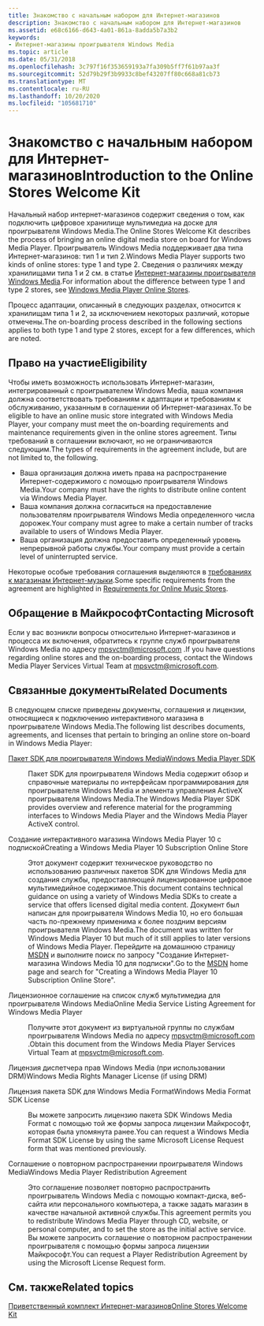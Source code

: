 ```yaml
---
title: Знакомство с начальным набором для Интернет-магазинов
description: Знакомство с начальным набором для Интернет-магазинов
ms.assetid: e68c6166-d643-4a01-861a-8adda5b7a3b2
keywords:
- Интернет-магазины проигрывателя Windows Media
ms.topic: article
ms.date: 05/31/2018
ms.openlocfilehash: 3c797f16f353659193a7fa309b5ff7f61b97aa3f
ms.sourcegitcommit: 52d79b29f3b9933c8bef43207ff80c668a81cb73
ms.translationtype: MT
ms.contentlocale: ru-RU
ms.lasthandoff: 10/20/2020
ms.locfileid: "105681710"
---
```

# <a name="introduction-to-the-online-stores-welcome-kit"></a><span data-ttu-id="2694e-104">Знакомство с начальным набором для Интернет-магазинов</span><span class="sxs-lookup"><span data-stu-id="2694e-104">Introduction to the Online Stores Welcome Kit</span></span>

<span data-ttu-id="2694e-105">Начальный набор интернет-магазинов содержит сведения о том, как подключить цифровое хранилище мультимедиа на доске для проигрывателя Windows Media.</span><span class="sxs-lookup"><span data-stu-id="2694e-105">The Online Stores Welcome Kit describes the process of bringing an online digital media store on board for Windows Media Player.</span></span> <span data-ttu-id="2694e-106">Проигрыватель Windows Media поддерживает два типа Интернет-магазинов: тип 1 и тип 2.</span><span class="sxs-lookup"><span data-stu-id="2694e-106">Windows Media Player supports two kinds of online stores: type 1 and type 2.</span></span> <span data-ttu-id="2694e-107">Сведения о различиях между хранилищами типа 1 и 2 см. в статье [Интернет-магазины проигрывателя Windows Media](windows-media-player-online-stores.md).</span><span class="sxs-lookup"><span data-stu-id="2694e-107">For information about the difference between type 1 and type 2 stores, see [Windows Media Player Online Stores](windows-media-player-online-stores.md).</span></span>

<span data-ttu-id="2694e-108">Процесс адаптации, описанный в следующих разделах, относится к хранилищам типа 1 и 2, за исключением некоторых различий, которые отмечены.</span><span class="sxs-lookup"><span data-stu-id="2694e-108">The on-boarding process described in the following sections applies to both type 1 and type 2 stores, except for a few differences, which are noted.</span></span>

## <a name="eligibility"></a><span data-ttu-id="2694e-109">Право на участие</span><span class="sxs-lookup"><span data-stu-id="2694e-109">Eligibility</span></span>

<span data-ttu-id="2694e-110">Чтобы иметь возможность использовать Интернет-магазин, интегрированный с проигрывателем Windows Media, ваша компания должна соответствовать требованиям к адаптации и требованиям к обслуживанию, указанным в соглашении об Интернет-магазинах.</span><span class="sxs-lookup"><span data-stu-id="2694e-110">To be eligible to have an online music store integrated with Windows Media Player, your company must meet the on-boarding requirements and maintenance requirements given in the online stores agreement.</span></span> <span data-ttu-id="2694e-111">Типы требований в соглашении включают, но не ограничиваются следующим.</span><span class="sxs-lookup"><span data-stu-id="2694e-111">The types of requirements in the agreement include, but are not limited to, the following.</span></span>

-   <span data-ttu-id="2694e-112">Ваша организация должна иметь права на распространение Интернет-содержимого с помощью проигрывателя Windows Media.</span><span class="sxs-lookup"><span data-stu-id="2694e-112">Your company must have the rights to distribute online content via Windows Media Player.</span></span>
-   <span data-ttu-id="2694e-113">Ваша компания должна согласиться на предоставление пользователям проигрывателя Windows Media определенного числа дорожек.</span><span class="sxs-lookup"><span data-stu-id="2694e-113">Your company must agree to make a certain number of tracks available to users of Windows Media Player.</span></span>
-   <span data-ttu-id="2694e-114">Ваша организация должна предоставить определенный уровень непрерывной работы службы.</span><span class="sxs-lookup"><span data-stu-id="2694e-114">Your company must provide a certain level of uninterrupted service.</span></span>

<span data-ttu-id="2694e-115">Некоторые особые требования соглашения выделяются в [требованиях к магазинам Интернет-музыки](requirements-for-online-music-stores.md).</span><span class="sxs-lookup"><span data-stu-id="2694e-115">Some specific requirements from the agreement are highlighted in [Requirements for Online Music Stores](requirements-for-online-music-stores.md).</span></span>

## <a name="contacting-microsoft"></a><span data-ttu-id="2694e-116">Обращение в Майкрософт</span><span class="sxs-lookup"><span data-stu-id="2694e-116">Contacting Microsoft</span></span>

<span data-ttu-id="2694e-117">Если у вас возникли вопросы относительно Интернет-магазинов и процесса их включения, обратитесь к группе служб проигрывателя Windows Media по адресу mpsvctm@microsoft.com .</span><span class="sxs-lookup"><span data-stu-id="2694e-117">If you have questions regarding online stores and the on-boarding process, contact the Windows Media Player Services Virtual Team at mpsvctm@microsoft.com.</span></span>

## <a name="related-documents"></a><span data-ttu-id="2694e-118">Связанные документы</span><span class="sxs-lookup"><span data-stu-id="2694e-118">Related Documents</span></span>

<span data-ttu-id="2694e-119">В следующем списке приведены документы, соглашения и лицензии, относящиеся к подключению интерактивного магазина в проигрывателе Windows Media.</span><span class="sxs-lookup"><span data-stu-id="2694e-119">The following list describes documents, agreements, and licenses that pertain to bringing an online store on-board in Windows Media Player:</span></span>

<dl> <dt>

[<span data-ttu-id="2694e-120">Пакет SDK для проигрывателя Windows Media</span><span class="sxs-lookup"><span data-stu-id="2694e-120">Windows Media Player SDK</span></span>](windows-media-player-sdk.md)
</dt> <dd>

<span data-ttu-id="2694e-121">Пакет SDK для проигрывателя Windows Media содержит обзор и справочные материалы по интерфейсам программирования для проигрывателя Windows Media и элемента управления ActiveX проигрывателя Windows Media.</span><span class="sxs-lookup"><span data-stu-id="2694e-121">The Windows Media Player SDK provides overview and reference material for the programming interfaces to Windows Media Player and the Windows Media Player ActiveX control.</span></span>

</dd> <dt>

<span data-ttu-id="2694e-122"><span id="Creating_a_Windows_Media_Player_10_Subscription_Online_Store"></span><span id="creating_a_windows_media_player_10_subscription_online_store"></span><span id="CREATING_A_WINDOWS_MEDIA_PLAYER_10_SUBSCRIPTION_ONLINE_STORE"></span>Создание интерактивного магазина Windows Media Player 10 с подпиской</span><span class="sxs-lookup"><span data-stu-id="2694e-122"><span id="Creating_a_Windows_Media_Player_10_Subscription_Online_Store"></span><span id="creating_a_windows_media_player_10_subscription_online_store"></span><span id="CREATING_A_WINDOWS_MEDIA_PLAYER_10_SUBSCRIPTION_ONLINE_STORE"></span>Creating a Windows Media Player 10 Subscription Online Store</span></span>
</dt> <dd>

<span data-ttu-id="2694e-123">Этот документ содержит техническое руководство по использованию различных пакетов SDK для Windows Media для создания службы, предоставляющей лицензированное цифровое мультимедийное содержимое.</span><span class="sxs-lookup"><span data-stu-id="2694e-123">This document contains technical guidance on using a variety of Windows Media SDKs to create a service that offers licensed digital media content.</span></span> <span data-ttu-id="2694e-124">Документ был написан для проигрывателя Windows Media 10, но его большая часть по-прежнему применима к более поздним версиям проигрывателя Windows Media.</span><span class="sxs-lookup"><span data-stu-id="2694e-124">The document was written for Windows Media Player 10 but much of it still applies to later versions of Windows Media Player.</span></span> <span data-ttu-id="2694e-125">Перейдите на домашнюю страницу [MSDN](https://msdn.microsoft.com/) и выполните поиск по запросу "Создание Интернет-магазина Windows Media 10 для подписки".</span><span class="sxs-lookup"><span data-stu-id="2694e-125">Go to the [MSDN](https://msdn.microsoft.com/) home page and search for "Creating a Windows Media Player 10 Subscription Online Store".</span></span>

</dd> <dt>

<span data-ttu-id="2694e-126"><span id="Online_Media_Service_Listing_Agreement_for_Windows_Media_Player"></span><span id="online_media_service_listing_agreement_for_windows_media_player"></span><span id="ONLINE_MEDIA_SERVICE_LISTING_AGREEMENT_FOR_WINDOWS_MEDIA_PLAYER"></span>Лицензионное соглашение на список служб мультимедиа для проигрывателя Windows Media</span><span class="sxs-lookup"><span data-stu-id="2694e-126"><span id="Online_Media_Service_Listing_Agreement_for_Windows_Media_Player"></span><span id="online_media_service_listing_agreement_for_windows_media_player"></span><span id="ONLINE_MEDIA_SERVICE_LISTING_AGREEMENT_FOR_WINDOWS_MEDIA_PLAYER"></span>Online Media Service Listing Agreement for Windows Media Player</span></span>
</dt> <dd>

<span data-ttu-id="2694e-127">Получите этот документ из виртуальной группы по службам проигрывателя Windows Media по адресу mpsvctm@microsoft.com .</span><span class="sxs-lookup"><span data-stu-id="2694e-127">Obtain this document from the Windows Media Player Services Virtual Team at mpsvctm@microsoft.com.</span></span>

</dd> <dt>

<span data-ttu-id="2694e-128"><span id="Windows_Media_Rights_Manager_License__if_using_DRM_"></span><span id="windows_media_rights_manager_license__if_using_drm_"></span><span id="WINDOWS_MEDIA_RIGHTS_MANAGER_LICENSE__IF_USING_DRM_"></span>Лицензия диспетчера прав Windows Media (при использовании DRM)</span><span class="sxs-lookup"><span data-stu-id="2694e-128"><span id="Windows_Media_Rights_Manager_License__if_using_DRM_"></span><span id="windows_media_rights_manager_license__if_using_drm_"></span><span id="WINDOWS_MEDIA_RIGHTS_MANAGER_LICENSE__IF_USING_DRM_"></span>Windows Media Rights Manager License (if using DRM)</span></span>
</dt>  <dt>

<span data-ttu-id="2694e-129"><span id="Windows_Media_Format_SDK_License"></span><span id="windows_media_format_sdk_license"></span><span id="WINDOWS_MEDIA_FORMAT_SDK_LICENSE"></span>Лицензия пакета SDK для Windows Media Format</span><span class="sxs-lookup"><span data-stu-id="2694e-129"><span id="Windows_Media_Format_SDK_License"></span><span id="windows_media_format_sdk_license"></span><span id="WINDOWS_MEDIA_FORMAT_SDK_LICENSE"></span>Windows Media Format SDK License</span></span>
</dt> <dd>

<span data-ttu-id="2694e-130">Вы можете запросить лицензию пакета SDK Windows Media Format с помощью той же формы запроса лицензии Майкрософт, которая была упомянута ранее.</span><span class="sxs-lookup"><span data-stu-id="2694e-130">You can request a Windows Media Format SDK License by using the same Microsoft License Request form that was mentioned previously.</span></span>

</dd> <dt>

<span data-ttu-id="2694e-131"><span id="Windows_Media_Player_Redistribution_Agreement"></span><span id="windows_media_player_redistribution_agreement"></span><span id="WINDOWS_MEDIA_PLAYER_REDISTRIBUTION_AGREEMENT"></span>Соглашение о повторном распространении проигрывателя Windows Media</span><span class="sxs-lookup"><span data-stu-id="2694e-131"><span id="Windows_Media_Player_Redistribution_Agreement"></span><span id="windows_media_player_redistribution_agreement"></span><span id="WINDOWS_MEDIA_PLAYER_REDISTRIBUTION_AGREEMENT"></span>Windows Media Player Redistribution Agreement</span></span>
</dt> <dd>

<span data-ttu-id="2694e-132">Это соглашение позволяет повторно распространить проигрыватель Windows Media с помощью компакт-диска, веб-сайта или персонального компьютера, а также задать магазин в качестве начальной активной службы.</span><span class="sxs-lookup"><span data-stu-id="2694e-132">This agreement permits you to redistribute Windows Media Player through CD, website, or personal computer, and to set the store as the initial active service.</span></span> <span data-ttu-id="2694e-133">Вы можете запросить соглашение о повторном распространении проигрывателя с помощью формы запроса лицензии Майкрософт.</span><span class="sxs-lookup"><span data-stu-id="2694e-133">You can request a Player Redistribution Agreement by using the Microsoft License Request form.</span></span>

</dd> </dl>

## <a name="related-topics"></a><span data-ttu-id="2694e-134">См. также</span><span class="sxs-lookup"><span data-stu-id="2694e-134">Related topics</span></span>

<dl> <dt>

[<span data-ttu-id="2694e-135">Приветственный комплект Интернет-магазинов</span><span class="sxs-lookup"><span data-stu-id="2694e-135">Online Stores Welcome Kit</span></span>](online-stores-welcome-kit.md)
</dt> </dl>

 

 




